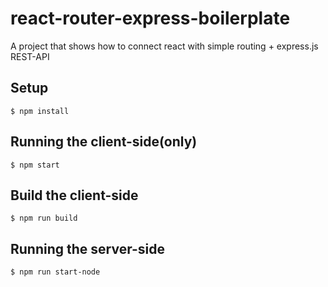 # react-router-express-boilerplate
A project that shows how to connect react with simple routing + express.js REST-API

## Setup

```
$ npm install
```

## Running the client-side(only)

```
$ npm start
```

## Build the client-side

```
$ npm run build
```

## Running the server-side

```
$ npm run start-node
```
